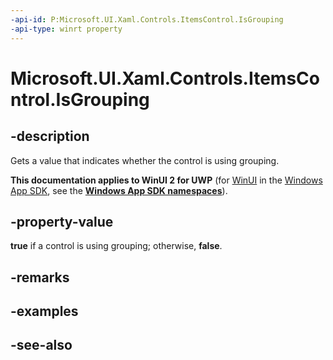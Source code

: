 ```yaml
---
-api-id: P:Microsoft.UI.Xaml.Controls.ItemsControl.IsGrouping
-api-type: winrt property
---
```


<!-- Property syntax
public bool IsGrouping { get; }
-->

# Microsoft.UI.Xaml.Controls.ItemsControl.IsGrouping

## -description
Gets a value that indicates whether the control is using grouping.

**This documentation applies to WinUI 2 for UWP** (for [WinUI](/windows/apps/winui/winui3/) in the [Windows App SDK](/windows/apps/windows-app-sdk/), see the **[Windows App SDK namespaces](/windows/windows-app-sdk/api/winrt/)**).

## -property-value
**true** if a control is using grouping; otherwise, **false**.

## -remarks

## -examples

## -see-also
